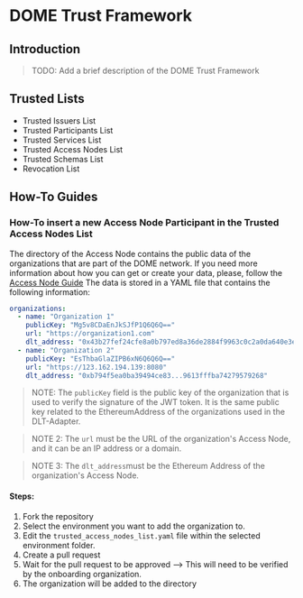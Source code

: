 # DOME Trust Framework

## Introduction

> TODO: Add a brief description of the DOME Trust Framework

## Trusted Lists
* Trusted Issuers List
* Trusted Participants List
* Trusted Services List
* Trusted Access Nodes List
* Trusted Schemas List
* Revocation List

## How-To Guides

### How-To insert a new Access Node Participant in the Trusted Access Nodes List

The directory of the Access Node contains the public data of the organizations that are part of the DOME network. If you need more information about how you can get or create your data, please, follow the [Access Node Guide](https://github.com/DOME-Marketplace/access-node/blob/main/README.md) 
The data is stored in a YAML file that contains the following information:
```yaml
organizations:
  - name: "Organization 1"
    publicKey: "Mg5v8CDaEnJkSJfP1Q6Q6Q=="
    url: "https://organization1.com"
    dlt_address: "0x43b27fef24cfe8a0b797ed8a36de2884f9963c0c2a0da640e3ec7ad6cd0c493d"
  - name: "Organization 2"
    publicKey: "EsThbaGlaZIPB6xN6Q6Q6Q=="
    url: "https://123.162.194.139:8080"
    dlt_address: "0xb794f5ea0ba39494ce83...9613fffba74279579268"
```

> NOTE: The `publicKey` field is the public key of the organization that is used to verify the signature of the JWT token. It is the same public key related to the EthereumAddress of the organizations used in the DLT-Adapter.

> NOTE 2: The `url` must be the URL of the organization's Access Node, and it can be an IP address or a domain.

> NOTE 3: The `dlt_address`must be the Ethereum Address of the organization's Access Node.

#### Steps:
1. Fork the repository
2. Select the environment you want to add the organization to.
3. Edit the `trusted_access_nodes_list.yaml` file within the selected environment folder.
4. Create a pull request
5. Wait for the pull request to be approved --> This will need to be verified by the onboarding organization.
6. The organization will be added to the directory
